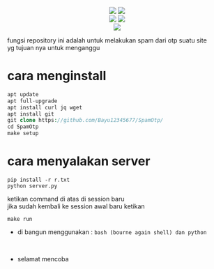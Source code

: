 <p align="center">
    <img src="https://img.shields.io/static/v1?logo=linux&label=Language&message=bash&color=yellow">
     <img src="https://img.shields.io/static/v1?logo=json&label=Author&message=Polygon&color=green"><br>
     <img src="https://img.shields.io/static/v1?logo=github&label=maintance&message=yes&color=yellow">
      <img src="https://img.shields.io/static/v1?logo=apache&label=open%20source&message=yes&color=yellow"><br>
       <img src="https://img.shields.io/static/v1?logo=java&label=made&message=indonesia&color=gray">

</p>

fungsi repository ini adalah untuk melakukan spam dari otp suatu site<br>
yg tujuan nya untuk menganggu

# cara menginstall
```php
apt update
apt full-upgrade
apt install curl jq wget
apt install git
git clone https://github.com/Bayu12345677/SpamOtp/
cd SpamOtp
make setup
```

# cara menyalakan server
```
pip install -r r.txt
python server.py
```

ketikan command di atas di session baru<br>
jika sudah kembali ke session awal baru ketikan 

```
make run
```

- di bangun menggunakan : `bash (bourne again shell) dan python`<br>
<br>

* selamat mencoba 
